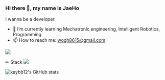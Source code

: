 ### Hi there 👋, my name is JaeHo
I wanna be a developer.

- 🌱 I’m currently learning Mechatronic engineering, Intelligent Robotics, Programming
- 📫 How to reach me: wogh8615@gmail.com

<a href="https://https://jjh99.notion.site/jjh99/Introduction-About-Myself-d15b317eba674602a1d3c32ffe98d9aa/">
  <img src="https://img.shields.io/badge/notion-f7df1e?style=flat-square&logo=Notion&logoColor=yellow"/>
</a>

✏ Stack
<img src="https://img.shields.io/badge/C++-f7df1e?style=flat-square&logo=C++&logoColor=white"/>

![kaybb12's GitHub stats](https://github-readme-stats.vercel.app/api?username=kaybb12&show_icons=true&theme=shadow_blue)


<!--**kaybb12/kaybb12** is a ✨ _special_ ✨ repository because its `README.md` (this file) appears on your GitHub profile.-->

